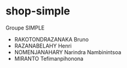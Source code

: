 # shop-simple
Groupe SIMPLE
- RAKOTONDRAZANAKA Bruno
- RAZANABELAHY Henri
- NOMENJANAHARY Narindra Nambinintsoa 
- MIRANTO Tefimanpihonona
